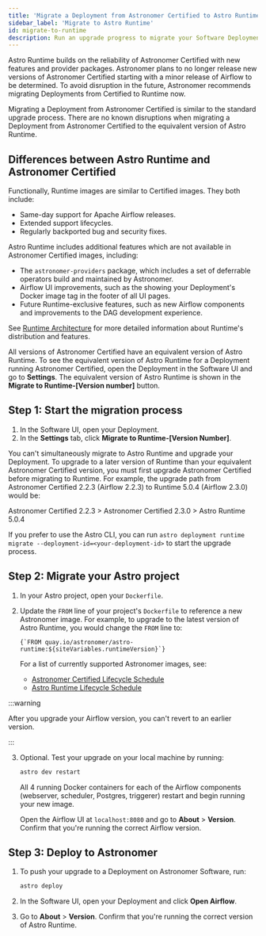 ```yaml
---
title: 'Migrate a Deployment from Astronomer Certified to Astro Runtime'
sidebar_label: 'Migrate to Astro Runtime'
id: migrate-to-runtime
description: Run an upgrade progress to migrate your Software Deployment from Astronomer Certified to Astro Runtime.
---
```


Astro Runtime builds on the reliability of Astronomer Certified with new features and provider packages. Astronomer plans to no longer release new versions of Astronomer Certified starting with a minor release of Airflow to be determined. To avoid disruption in the future, Astronomer recommends migrating Deployments from Certified to Runtime now.

Migrating a Deployment from Astronomer Certified is similar to the standard upgrade process. There are no known disruptions when migrating a Deployment from Astronomer Certified to the equivalent version of Astro Runtime.

## Differences between Astro Runtime and Astronomer Certified

Functionally, Runtime images are similar to Certified images. They both include:

- Same-day support for Apache Airflow releases.
- Extended support lifecycles.
- Regularly backported bug and security fixes.

Astro Runtime includes additional features which are not available in Astronomer Certified images, including:

- The `astronomer-providers` package, which includes a set of deferrable operators build and maintained by Astronomer.
- Airflow UI improvements, such as the showing your Deployment's Docker image tag in the footer of all UI pages.
- Future Runtime-exclusive features, such as new Airflow components and improvements to the DAG development experience.

See [Runtime Architecture](runtime-architecture.md) for more detailed information about Runtime's distribution and features.

All versions of Astronomer Certified have an equivalent version of Astro Runtime. To see the equivalent version of Astro Runtime for a Deployment running Astronomer Certified, open the Deployment in the Software UI and go to **Settings**. The equivalent version of Astro Runtime is shown in the **Migrate to Runtime-[Version number]** button.

## Step 1: Start the migration process

1. In the Software UI, open your Deployment.
2. In the **Settings** tab, click **Migrate to Runtime-[Version Number]**.

You can't simultaneously migrate to Astro Runtime and upgrade your Deployment. To upgrade to a later version of Runtime than your equivalent Astronomer Certified version, you must first upgrade Astronomer Certified before migrating to Runtime. For example, the upgrade path from Astronomer Certified 2.2.3 (Airflow 2.2.3) to Runtime 5.0.4 (Airflow 2.3.0) would be:

Astronomer Certified 2.2.3 > Astronomer Certified 2.3.0 > Astro Runtime 5.0.4

If you prefer to use the Astro CLI, you can run `astro deployment runtime migrate --deployment-id=<your-deployment-id>` to start the upgrade process.

## Step 2: Migrate your Astro project

1. In your Astro project, open your `Dockerfile`.
2. Update the `FROM` line of your project's `Dockerfile` to reference a new Astronomer image. For example, to upgrade to the latest version of Astro Runtime, you would change the `FROM` line to:

    <pre><code parentName="pre">{`FROM quay.io/astronomer/astro-runtime:${siteVariables.runtimeVersion}`}</code></pre>

    For a list of currently supported Astronomer images, see:

    - [Astronomer Certified Lifecycle Schedule](ac-support-policy.md#astronomer-certified-lifecycle-schedule)
    - [Astro Runtime Lifecycle Schedule](https://docs.astronomer.io/astro/runtime-version-lifecycle-policy#astro-runtime-lifecycle-schedule)

  :::warning

  After you upgrade your Airflow version, you can't revert to an earlier version.

  :::

3. Optional. Test your upgrade on your local machine by running:

    ```sh
    astro dev restart
    ```

    All 4 running Docker containers for each of the Airflow components (webserver, scheduler, Postgres, triggerer) restart and begin running your new image.

    Open the Airflow UI at `localhost:8080` and go to **About** > **Version**. Confirm that you're running the correct Airflow version.

## Step 3: Deploy to Astronomer

1. To push your upgrade to a Deployment on Astronomer Software, run:

    ```sh
    astro deploy
    ```

2. In the Software UI, open your Deployment and click **Open Airflow**.
3. Go to **About** > **Version**. Confirm that you're running the correct version of Astro Runtime.
